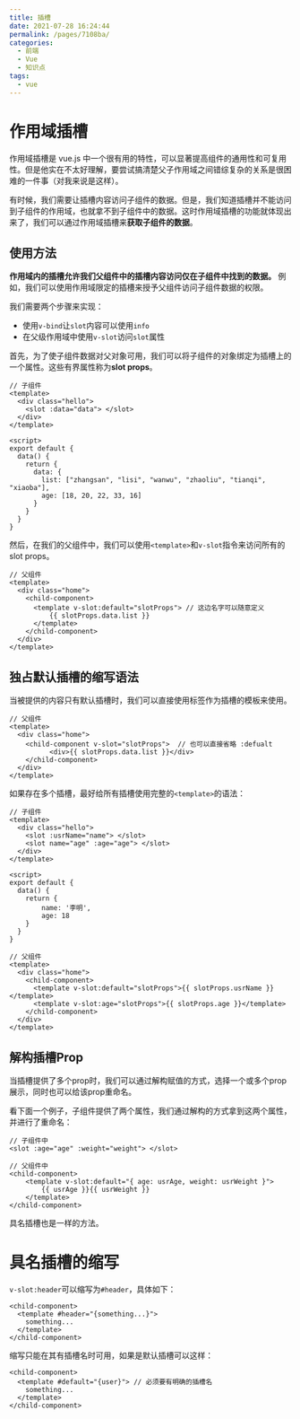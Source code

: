 ```yaml
---
title: 插槽
date: 2021-07-28 16:24:44
permalink: /pages/7108ba/
categories:
  - 前端
  - Vue
  - 知识点
tags:
  - vue
---
```

# 作用域插槽

作用域插槽是 vue.js 中一个很有用的特性，可以显著提高组件的通用性和可复用性。但是他实在不太好理解，要尝试搞清楚父子作用域之间错综复杂的关系是很困难的一件事（对我来说是这样）。

有时候，我们需要让插槽内容访问子组件的数据。但是，我们知道插槽并不能访问到子组件的作用域，也就拿不到子组件中的数据。这时作用域插槽的功能就体现出来了，我们可以通过作用域插槽来**获取子组件的数据**。

<!-- more -->

## 使用方法

**作用域内的插槽允许我们父组件中的插槽内容访问仅在子组件中找到的数据。** 例如，我们可以使用作用域限定的插槽来授予父组件访问子组件数据的权限。

我们需要两个步骤来实现：

* 使用`v-bind`让`slot`内容可以使用`info`
* 在父级作用域中使用`v-slot`访问`slot`属性

首先，为了使子组件数据对父对象可用，我们可以将子组件的对象绑定为插槽上的一个属性。这些有界属性称为**slot props**。

```vue
// 子组件
<template>
  <div class="hello">
    <slot :data="data"> </slot>
  </div>
</template>

<script>
export default {
  data() {
    return {
      data: {
        list: ["zhangsan", "lisi", "wanwu", "zhaoliu", "tianqi", "xiaoba"],
        age: [18, 20, 22, 33, 16]
      }
    }
  }
}
```

然后，在我们的父组件中，我们可以使用`<template>`和`v-slot`指令来访问所有的 slot props。

``` vue
// 父组件
<template>
  <div class="home">
    <child-component>
      <template v-slot:default="slotProps"> // 这边名字可以随意定义
          {{ slotProps.data.list }}
	  </template>
    </child-component>
  </div>
</template>
```

## 独占默认插槽的缩写语法

当被提供的内容只有默认插槽时，我们可以直接使用标签作为插槽的模板来使用。

```vue
// 父组件
<template>
  <div class="home">
    <child-component v-slot="slotProps">  // 也可以直接省略 :defualt
          <div>{{ slotProps.data.list }}</div>
    </child-component>
  </div>
</template>
```

如果存在多个插槽，最好给所有插槽使用完整的`<template>`的语法：

```vue
// 子组件
<template>
  <div class="hello">
    <slot :usrName="name"> </slot>
    <slot name="age" :age="age"> </slot>
  </div>
</template>

<script>
export default {
  data() {
    return {
        name: '李明',
        age: 18
    }
  }
}
```

```vue
// 父组件
<template>
  <div class="home">
    <child-component>
      <template v-slot:default="slotProps">{{ slotProps.usrName }}</template>
      <template v-slot:age="slotProps">{{ slotProps.age }}</template>
    </child-component>
  </div>
</template>
```

## 解构插槽Prop

当插槽提供了多个prop时，我们可以通过解构赋值的方式，选择一个或多个prop展示，同时也可以给该prop重命名。

看下面一个例子，子组件提供了两个属性，我们通过解构的方式拿到这两个属性，并进行了重命名：

```vue
// 子组件中
<slot :age="age" :weight="weight"> </slot>

// 父组件中
<child-component>
    <template v-slot:default="{ age: usrAge, weight: usrWeight }">
		{{ usrAge }}{{ usrWeight }}
    </template>
</child-component>
```

具名插槽也是一样的方法。

#  具名插槽的缩写

`v-slot:header`可以缩写为`#header`，具体如下：

```vue
<child-component>
  <template #header="{something...}">
    something...
  </template>
</child-component>
```

缩写只能在其有插槽名时可用，如果是默认插槽可以这样：

```vue
<child-component>
  <template #default="{user}"> // 必须要有明确的插槽名
    something...
  </template>
</child-component>
```

